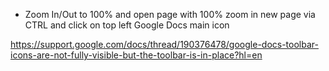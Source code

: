 - Zoom In/Out to 100% and open page with 100% zoom in new page via CTRL and click on top left Google Docs main icon

https://support.google.com/docs/thread/190376478/google-docs-toolbar-icons-are-not-fully-visible-but-the-toolbar-is-in-place?hl=en
